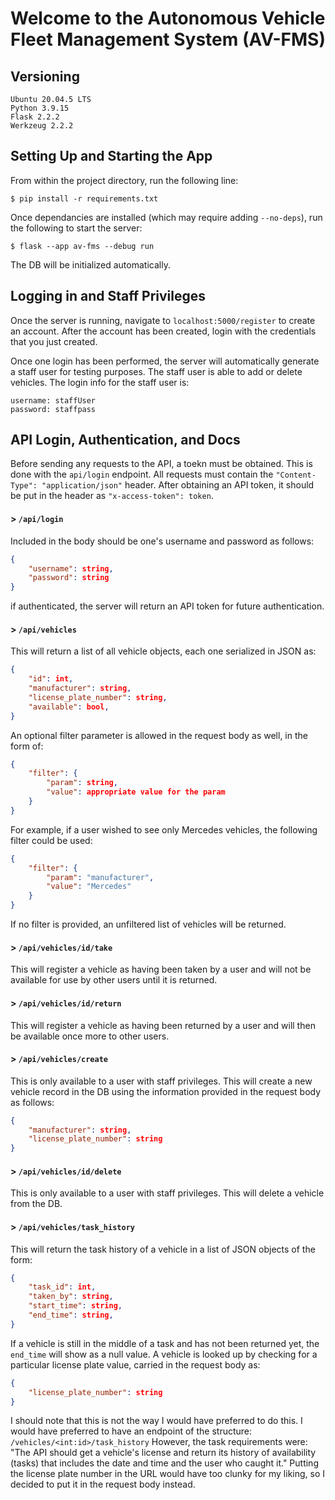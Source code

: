 # Welcome to the Autonomous Vehicle Fleet Management System (AV-FMS)

## Versioning

    Ubuntu 20.04.5 LTS
    Python 3.9.15
    Flask 2.2.2
    Werkzeug 2.2.2

## Setting Up and Starting the App
From within the project directory, run the following line:

    $ pip install -r requirements.txt

Once dependancies are installed (which may require adding `--no-deps`), run the following to start the server:
    
    $ flask --app av-fms --debug run
    
The DB will be initialized automatically.

## Logging in and Staff Privileges

Once the server is running, navigate to `localhost:5000/register` to create an account. After the account has been created, login with the credentials that you just created.

Once one login has been performed, the server will automatically generate a staff user for testing purposes. The staff user is able to add or delete vehicles. The login info for the staff user is:
    
    username: staffUser
    password: staffpass
    

## API Login, Authentication, and Docs

Before sending any requests to the API, a toekn must be obtained. This is done with the `api/login` endpoint. All requests must contain the `"Content-Type": "application/json"` header. After obtaining an API token, it should be put in the header as `"x-access-token": token`.

#### > `/api/login`
Included in the body should be one's username and password as follows:
```json
{
    "username": string,
    "password": string
}
```
if authenticated, the server will return an API token for future authentication.

#### > `/api/vehicles`
This will return a list of all vehicle objects, each one serialized in JSON as:
```json
{
    "id": int,
    "manufacturer": string,
    "license_plate_number": string,
    "available": bool,
}
```
An optional filter parameter is allowed in the request body as well, in the form of:
```json
{
    "filter": {
        "param": string,
        "value": appropriate value for the param
    }
}
```
For example, if a user wished to see only Mercedes vehicles, the following filter could be used:
```json
{
    "filter": {
        "param": "manufacturer",
        "value": "Mercedes"
    }
}
```
If no filter is provided, an unfiltered list of vehicles will be returned.

#### > `/api/vehicles/id/take`
This will register a vehicle as having been taken by a user and will not be available for use by other users until it is returned.

#### > `/api/vehicles/id/return`
This will register a vehicle as having been returned by a user and will then be available once more to other users.

#### > `/api/vehicles/create`
This is only available to a user with staff privileges. This will create a new vehicle record in the DB using the information provided in the request body as follows:
```json
{
    "manufacturer": string,
    "license_plate_number": string
}
```

#### > `/api/vehicles/id/delete`
This is only available to a user with staff privileges. This will delete a vehicle from the DB.

#### > `/api/vehicles/task_history`
This will return the task history of a vehicle in a list of JSON objects of the form:
```json
{
    "task_id": int,
    "taken_by": string,
    "start_time": string,
    "end_time": string,
}
```
If a vehicle is still in the middle of a task and has not been returned yet, the `end_time` will show as a null value.
A vehicle is looked up by checking for a particular license plate value, carried in the request body as:
```json
{
    "license_plate_number": string
}
```
I should note that this is not the way I would have preferred to do this. I would have preferred to have an endpoint of the structure:
`/vehicles/<int:id>/task_history` However, the task requirements were: "The API should get a vehicle's license and return its history of availability (tasks)
that includes the date and time and the user who caught it." Putting the license plate number in the URL would have too
clunky for my liking, so I decided to put it in the request body instead.
